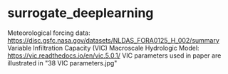 # surrogate_deeplearning
Meteorological forcing data: https://disc.gsfc.nasa.gov/datasets/NLDAS_FORA0125_H_002/summary
Variable Infiltration Capacity (VIC) Macroscale Hydrologic Model: https://vic.readthedocs.io/en/vic.5.0.1/
VIC parameters used in paper are illustrated in "38 VIC parameters.jpg"
